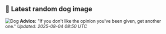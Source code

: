 ## 🐶 Latest random dog image
![Dog](https://images.dog.ceo/breeds/bullterrier-staffordshire/n02093256_2416.jpg)
**Advice:** "If you don't like the opinion you've been given, get another one."
*Updated: 2025-08-04 08:50 UTC*
